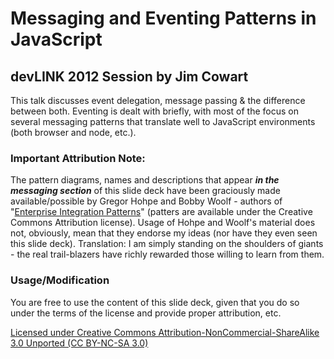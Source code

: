 # Messaging and Eventing Patterns in JavaScript
## devLINK 2012 Session by Jim Cowart

This talk discusses event delegation, message passing & the difference between both.  Eventing is dealt with briefly, with most of the focus on several messaging patterns that translate well to
JavaScript environments (both browser and node, etc.).

### Important Attribution Note:
The pattern diagrams, names and descriptions that appear ***in the messaging section*** of this slide deck have been graciously made available/possible by Gregor Hohpe and Bobby Woolf - authors of "[Enterprise Integration Patterns](http://www.eaipatterns.com/index.html)" (patters are available under the Creative Commons Attribution license).  Usage of Hohpe and Woolf's material does not, obviously, mean that they endorse my ideas (nor have they even seen this slide deck).  Translation: I am simply standing on the shoulders of giants - the real trail-blazers have richly rewarded those willing to learn from them.

### Usage/Modification
You are free to use the content of this slide deck, given that you do so under the terms of the license and provide proper attribution, etc.

[Licensed under Creative Commons Attribution-NonCommercial-ShareAlike 3.0 Unported (CC BY-NC-SA 3.0)](http://creativecommons.org/licenses/by-nc-sa/3.0/)